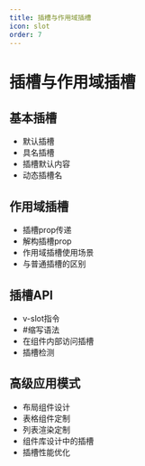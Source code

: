 ```yaml
---
title: 插槽与作用域插槽
icon: slot
order: 7
---
```


# 插槽与作用域插槽

## 基本插槽
- 默认插槽
- 具名插槽
- 插槽默认内容
- 动态插槽名

## 作用域插槽
- 插槽prop传递
- 解构插槽prop
- 作用域插槽使用场景
- 与普通插槽的区别

## 插槽API
- v-slot指令
- #缩写语法
- 在组件内部访问插槽
- 插槽检测

## 高级应用模式
- 布局组件设计
- 表格组件定制
- 列表渲染定制
- 组件库设计中的插槽
- 插槽性能优化
